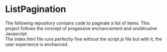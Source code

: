 # ListPagination
The following repository contains code to paginate a list of items.
This project follows the concept of progessive enchancement and unobtrusive Javascript.  
The index.html file runs perfectly fine without the script.js file but with it, the user
experience is enchanced.  
